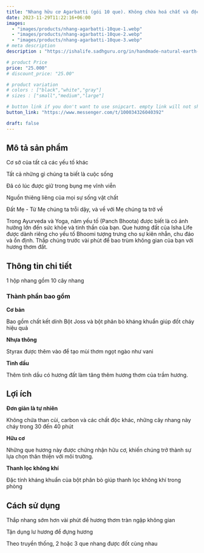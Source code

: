 ```yaml
---
title: "Nhang hữu cơ Agarbatti (gói 10 que). Không chứa hoá chất và độc tố"
date: 2023-11-29T11:22:16+06:00
images: 
  - "images/products/nhang-agarbatti-10que-1.webp"
  - "images/products/nhang-agarbatti-10que-2.webp"
  - "images/products/nhang-agarbatti-10que-3.webp"
# meta description
description : "https://ishalife.sadhguru.org/in/handmade-natural-earth-incense-10-sticks"

# product Price
price: "25.000"
# discount_price: "25.00"

# product variation
# colors : ["black","white","gray"]
# sizes : ["small","medium","large"]

# button link if you don't want to use snipcart. empty link will not show button
button_link: "https://www.messenger.com/t/100034326040392"

draft: false
---
```

<b><h2>Mô tả sản phẩm</h2></b>

Cơ sở của tất cả các yếu tố khác

Tất cả những gì chúng ta biết là cuộc sống

Đã có lúc được giữ trong bụng mẹ vĩnh viễn

Nguồn thiêng liêng của mọi sự sống vật chất 

Đất Mẹ - Từ Mẹ chúng ta trỗi dậy, và về với Mẹ chúng ta trở về

Trong Ayurveda và Yoga, năm yếu tố (Panch Bhoota) được biết là có ảnh hưởng lớn đến sức khỏe và tinh thần của bạn. Que hương đất của Isha Life được dành riêng cho yếu tố Bhoomi tượng trưng cho sự kiên nhẫn, chu đáo và ổn định. Thắp chúng trước vài phút để bao trùm không gian của bạn với hương thơm đất.


<b><h2>Thông tin chi tiết</h2></b>

1 hộp nhang gồm 10 cây nhang

<b><h3>Thành phần bao gồm</h3></b>

<b>Cơ bản</b>

Bao gồm chất kết dính Bột Joss và bột phân bò kháng khuẩn giúp đốt cháy hiệu quả

<b>Nhựa thông</b>

Styrax được thêm vào để tạo mùi thơm ngọt ngào như vani

<b>Tinh dầu</b>

Thêm tinh dầu có hương đất làm tăng thêm hương thơm của trầm hương.

<b><h2>Lợi ích</h2></b>

<b>Đơn giản là tự nhiên</b>

Không chứa than củi, carbon và các chất độc khác, những cây nhang này cháy trong 30 đến 40 phút

<b>Hữu cơ</b>

Những que hương này được chứng nhận hữu cơ, khiến chúng trở thành sự lựa chọn thân thiện với môi trường.

<b>Thanh lọc không khí</b>

Đặc tính kháng khuẩn của bột phân bò giúp thanh lọc không khí trong phòng

<b><h2>Cách sử dụng</h2></b>

Thắp nhang sớm hơn vài phút để hương thơm tràn ngập không gian

Tận dụng lư hương để đựng hương

Theo truyền thống, 2 hoặc 3 que nhang được đốt cùng nhau

